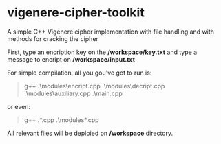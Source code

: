 # vigenere-cipher-toolkit

A simple C++ Vigenere cipher implementation with file handling and with methods for cracking the cipher

First, type an encription key on the **/workspace/key.txt** and type a message to encript on **/workspace/input.txt**

For simple compilation, all you gou've got to run is:

> g++ .\modules\encript.cpp .\modules\decript.cpp .\modules\auxiliary.cpp .\main.cpp

or even:

> g++ .\*.cpp .\modules\*.cpp

All relevant files will be deploied on **/workspace** directory.
